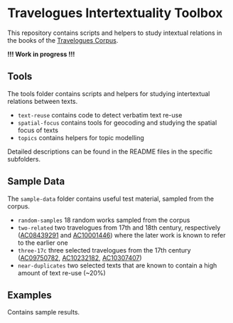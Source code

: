 # Travelogues Intertextuality Toolbox

This repository contains scripts and helpers to study intextual relations in the 
books of the [Travelogues Corpus](https://github.com/travelogues/travelogues-corpus).

__!!! Work in progress !!!__

## Tools

The tools folder contains scripts and helpers for studying intertextual relations between texts.

- `text-reuse` contains code to detect verbatim text re-use
- `spatial-focus` contains tools for geocoding and studying the spatial focus of texts
- `topics` contains helpers for topic modelling 

Detailed descriptions can be found in the README files in the specific subfolders.

## Sample Data

The `sample-data` folder contains useful test material, sampled from the corpus.

- `random-samples` 18 random works sampled from the corpus
- `two-related` two travelogues from 17th and 18th century, respectively ([AC08439291](http://data.onb.ac.at/rec/AC08439291) 
  and [AC10001446](http://data.onb.ac.at/rec/AC10001446)) where the later work is known to refer to the earlier one
- `three-17c` three selected travelogues from the 17th century ([AC09750782](http://data.onb.ac.at/rec/AC09750782),
  [AC10232182](http://data.onb.ac.at/rec/AC10232182), [AC10307407](http://data.onb.ac.at/rec/AC10307407))
- `near-duplicates` two selected texts that are known to contain a high amount of text re-use (~20%)

## Examples

Contains sample results.
